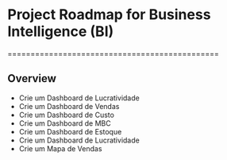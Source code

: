 # Project Roadmap for Business Intelligence (BI)

==============================================

## Overview

- Crie um Dashboard de Lucratividade
- Crie um Dashboard de Vendas
- Crie um Dashboard de Custo
- Crie um Dashboard de MBC
- Crie um Dashboard de Estoque
- Crie um Dashboard de Lucratividade
- Crie um Mapa de Vendas
